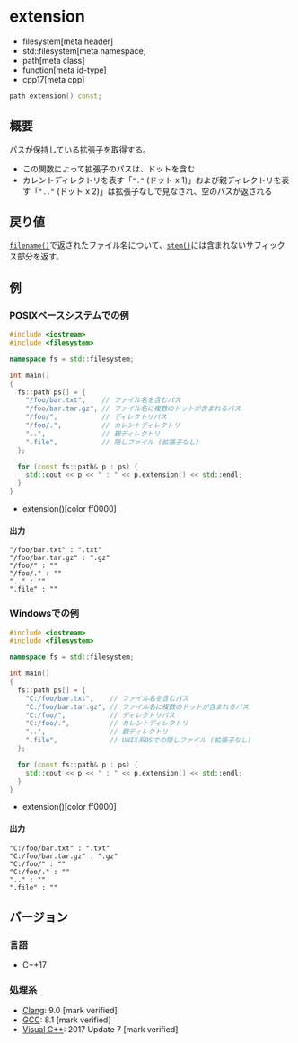 # extension
* filesystem[meta header]
* std::filesystem[meta namespace]
* path[meta class]
* function[meta id-type]
* cpp17[meta cpp]

```cpp
path extension() const;
```

## 概要
パスが保持している拡張子を取得する。

- この関数によって拡張子のパスは、ドットを含む
- カレントディレクトリを表す「`"."` (ドット x 1)」および親ディレクトリを表す「`".."` (ドット x 2)」は拡張子なしで見なされ、空のパスが返される


## 戻り値
[`filename()`](filename.md)で返されたファイル名について、[`stem()`](stem.md)には含まれないサフィックス部分を返す。


## 例
### POSIXベースシステムでの例
```cpp example
#include <iostream>
#include <filesystem>

namespace fs = std::filesystem;

int main()
{
  fs::path ps[] = {
    "/foo/bar.txt",    // ファイル名を含むパス
    "/foo/bar.tar.gz", // ファイル名に複数のドットが含まれるパス
    "/foo/",           // ディレクトリパス
    "/foo/.",          // カレントディレクトリ
    "..",              // 親ディレクトリ
    ".file",           // 隠しファイル (拡張子なし)
  };

  for (const fs::path& p : ps) {
    std::cout << p << " : " << p.extension() << std::endl;
  }
}
```
* extension()[color ff0000]


#### 出力
```
"/foo/bar.txt" : ".txt"
"/foo/bar.tar.gz" : ".gz"
"/foo/" : ""
"/foo/." : ""
".." : ""
".file" : ""
```


### Windowsでの例
```cpp example
#include <iostream>
#include <filesystem>

namespace fs = std::filesystem;

int main()
{
  fs::path ps[] = {
    "C:/foo/bar.txt",    // ファイル名を含むパス
    "C:/foo/bar.tar.gz", // ファイル名に複数のドットが含まれるパス
    "C:/foo/",           // ディレクトリパス
    "C:/foo/.",          // カレントディレクトリ
    "..",                // 親ディレクトリ
    ".file",             // UNIX系OSでの隠しファイル (拡張子なし)
  };

  for (const fs::path& p : ps) {
    std::cout << p << " : " << p.extension() << std::endl;
  }
}
```
* extension()[color ff0000]

#### 出力
```
"C:/foo/bar.txt" : ".txt"
"C:/foo/bar.tar.gz" : ".gz"
"C:/foo/" : ""
"C:/foo/." : ""
".." : ""
".file" : ""
```



## バージョン
### 言語
- C++17

### 処理系
- [Clang](/implementation.md#clang): 9.0 [mark verified]
- [GCC](/implementation.md#gcc): 8.1 [mark verified]
- [Visual C++](/implementation.md#visual_cpp): 2017 Update 7 [mark verified]
